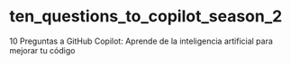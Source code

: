 # ten_questions_to_copilot_season_2
10 Preguntas a GitHub Copilot: Aprende de la inteligencia artificial para mejorar tu código
